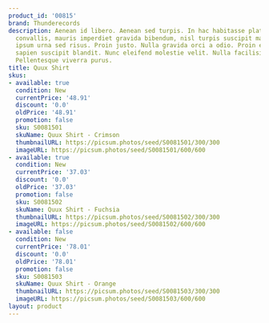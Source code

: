 ```yaml
---
product_id: '00815'
brand: Thunderecords
description: Aenean id libero. Aenean sed turpis. In hac habitasse platea dictumst.Fusce
  convallis, mauris imperdiet gravida bibendum, nisl turpis suscipit mauris, sed placerat
  ipsum urna sed risus. Proin justo. Nulla gravida orci a odio. Proin eu ligula ac
  sapien suscipit blandit. Nunc eleifend molestie velit. Nulla facilisi. Aenean vestibulum.
  Pellentesque viverra purus.
title: Quux Shirt
skus:
- available: true
  condition: New
  currentPrice: '48.91'
  discount: '0.0'
  oldPrice: '48.91'
  promotion: false
  sku: S0081501
  skuName: Quux Shirt - Crimson
  thumbnailURL: https://picsum.photos/seed/S0081501/300/300
  imageURL: https://picsum.photos/seed/S0081501/600/600
- available: true
  condition: New
  currentPrice: '37.03'
  discount: '0.0'
  oldPrice: '37.03'
  promotion: false
  sku: S0081502
  skuName: Quux Shirt - Fuchsia
  thumbnailURL: https://picsum.photos/seed/S0081502/300/300
  imageURL: https://picsum.photos/seed/S0081502/600/600
- available: false
  condition: New
  currentPrice: '78.01'
  discount: '0.0'
  oldPrice: '78.01'
  promotion: false
  sku: S0081503
  skuName: Quux Shirt - Orange
  thumbnailURL: https://picsum.photos/seed/S0081503/300/300
  imageURL: https://picsum.photos/seed/S0081503/600/600
layout: product
---
```

